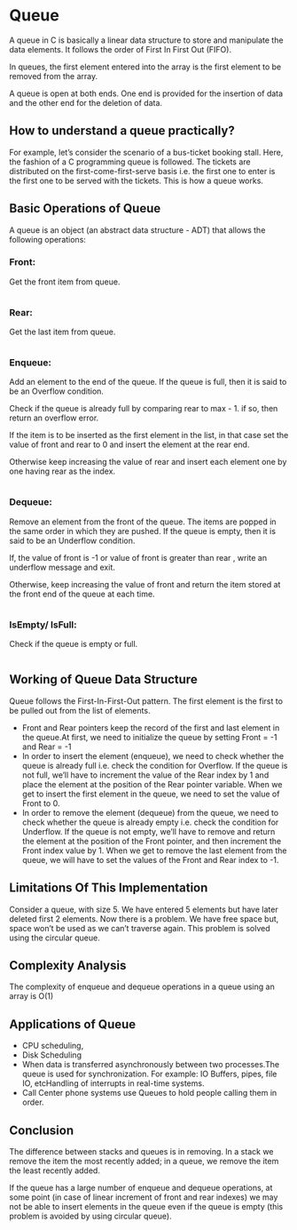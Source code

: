 # Queue

A queue in C is basically a linear data structure to store and manipulate the data elements. It follows the order of First In First Out (FIFO).

In queues, the first element entered into the array is the first element to be removed from the array.

A queue is open at both ends. One end is provided for the insertion of data and the other end for the deletion of data.

## How to understand a queue practically? 

For example, let’s consider the scenario of a bus-ticket booking stall. Here, the fashion of a C programming queue is followed. The tickets are distributed on the first-come-first-serve basis i.e. the first one to enter is the first one to be served with the tickets. This is how a queue works.

## Basic Operations of Queue

A queue is an object (an abstract data structure - ADT) that allows the following operations:

### Front: 
Get the front item from queue.
 
 ```c
 
 ```
### Rear: 
Get the last item from queue.
 
 ```c
 
 ```
### Enqueue: 
Add an element to the end of the queue. If the queue is full, then it is said to be an Overflow condition.

Check if the queue is already full by comparing rear to max - 1. if so, then return an overflow error.

If the item is to be inserted as the first element in the list, in that case set the value of front and rear to 0 and insert the element at the rear end.

Otherwise keep increasing the value of rear and insert each element one by one having rear as the index.

```c
```

### Dequeue: 
Remove an element from the front of the queue. The items are popped in the same order in which they are pushed. If the queue is empty, then it is said to be an Underflow condition.

If, the value of front is -1 or value of front is greater than rear , write an underflow message and exit.

Otherwise, keep increasing the value of front and return the item stored at the front end of the queue at each time.

```c
```

### IsEmpty/ IsFull: 
Check if the queue is empty or full.

```c
```

## Working of Queue Data Structure

Queue follows the First-In-First-Out pattern. The first element is the first to be pulled out from the list of elements.

- Front and Rear pointers keep the record of the first and last element in the queue.At first, we need to initialize the queue by setting Front = -1 and Rear = -1
- In order to insert the element (enqueue), we need to check whether the queue is already full i.e. check the condition for Overflow. If the queue is not full, we’ll have to increment the value of the Rear index by 1 and place the element at the position of the Rear pointer variable. When we get to insert the first element in the queue, we need to set the value of Front to 0.
- In order to remove the element (dequeue) from the queue, we need to check whether the queue is already empty i.e. check the condition for Underflow. If the queue is not empty, we’ll have to remove and return the element at the position of the Front pointer, and then increment the Front index value by 1. When we get to remove the last element from the queue, we will have to set the values of the Front and Rear index to -1.

## Limitations Of This Implementation

Consider a queue, with size 5. We have entered 5 elements but have later deleted first 2 elements. Now there is a problem. We have free space but, space won’t be used as we can’t traverse again. This problem is solved using the circular queue.

## Complexity Analysis

The complexity of enqueue and dequeue operations in a queue using an array is O(1)

## Applications of Queue
* CPU scheduling, 
* Disk Scheduling
* When data is transferred asynchronously between two processes.The queue is used for synchronization. For example: IO Buffers, pipes, file IO, etcHandling of interrupts in real-time systems.
* Call Center phone systems use Queues to hold people calling them in order.

## Conclusion
The difference between stacks and queues is in removing. In a stack we remove the item the most recently added; in a queue, we remove the item the least recently added.

If the queue has a large number of enqueue and dequeue operations, at some point (in case of linear increment of front and rear indexes) we may not be able to insert elements in the queue even if the queue is empty (this problem is avoided by using circular queue).

